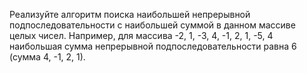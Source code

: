 Реализуйте алгоритм поиска наибольшей непрерывной подпоследовательности с наибольшей суммой в данном массиве целых чисел. Например, для массива -2, 1, -3, 4, -1, 2, 1, -5, 4 наибольшая сумма непрерывной подпоследовательности равна 6 (сумма 4, -1, 2, 1).
